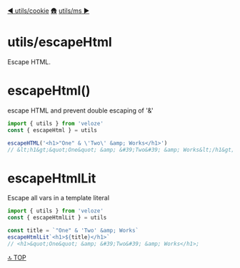 [◀︎ utils/cookie](../utils/cookie.md)
[🛖](../index.md)
[utils/ms ▶](../utils/ms.md)

# utils/escapeHtml

Escape HTML.

# escapeHtml()

escape HTML and prevent double escaping of '&'

```js
import { utils } from 'veloze'
const { escapeHtml } = utils 

escapeHTML('<h1>"One" & \'Two\' &amp; Works</h1>')
// &lt;h1&gt;&quot;One&quot; &amp; &#39;Two&#39; &amp; Works&lt;/h1&gt;
```

# escapeHtmlLit

Escape all vars in a template literal

```js
import { utils } from 'veloze'
const { escapeHtmlLit } = utils 

const title = `"One" & 'Two' &amp; Works`
escapeHtmlLit`<h1>${title}</h1>`
// <h1>&quot;One&quot; &amp; &#39;Two&#39; &amp; Works</h1>;
```

[🔝 TOP](#top)

